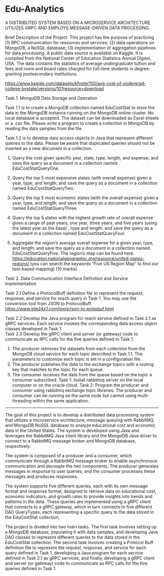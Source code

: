 # Edu-Analytics
A DISTRIBUTED SYSTEM BASED ON A MICROSERVICE ARCHITECTURE UTILIZES GRPC AND EMPLOYS MESSAGE-DRIVEN DATA PROCESSING.

Brief Description of the Project  This project has the purpose of practicing (1) RPC communication for resources and services; (2) data operations on MongoDB, a NoSQL database; (3) implementation of aggregation pipelines for data processing. A public data source is available on Kaggle. It is compiled from the National Center of Education Statistics Annual Digest, USA. The data contains the statistics of average undergraduate tuition and fees and room and board rates charged for full-time students in degree-granting postsecondary institutions. 

https://www.kaggle.com/datasets/kfoster150/avg-cost-of-undergrad-college-bystate/versions/10?resource=download

Task 1. MongoDB Data Storage and Operation 

Task 1.1 is to create a MongoDB collection named EduCostStat to store the data in the MongoDB instance running on the MongoDB online cluster. No local database is accepted. The dataset can be downloaded as Excel sheets or a .csv file. Please write a program to create a collection in MongoDB by reading the data samples from the file.

Task 1.2 is to develop data access objects in Java that represent different queries to the data. Please be aware that duplicated queries should not be inserted as a new document in a collection. 
1) Query the cost given specific year, state, type, length, and expense; and save the query as a document in a collection named EduCostStatQueryOne. 
2) Query the top 5 most expensive states (with overall expense) given a year, type, and length; and save the query as a document in a collection named EduCostStatQueryTwo. 
3) Query the top 5 most economic states (with the overall expense) given a year, type, and length; and save the query as a document in a collection named EduCostStatQueryThree. 
4) Query the top 5 states with the highest growth rate of overall expense given a range of past years, one year, three years, and five years (using the latest year as the base) , type and length; and save the query as a document in a collection named EduCostStatQueryFour. 

5) Aggregate the region‘s average overall expense for a given year, type, and length; and save the query as a document in a collection named EduCostStatQueryFive. The region’s map can be found here. https://education.nationalgeographic.org/resource/united-states-regions/ (you can search the keywords “Five US Region Map” to find our text-based mapping) (10 marks) 

Task 2. Data Communication Interface Definition and Service Implementation 

Task 2.1 Define a ProtocolBuff definition file to represent the request, response, and service for reach query in Task 1. You may use the conversion tool from JSON to ProtocolBuff. https://www.site24x7.com/tools/json-to-protobuf.html 

Task 2.2 Develop the Java program for reach service defined in Task 2.1 as gRPC services. Each service invokes the corresponding data access object classes developed in Task 1.  
Task 2.3 Develop the gRPC client and server (or gateway) code to communicate as RPC calls for the five queries defined in Task 1.

1. The producer retrieves the datasets from each collection from the MongoDB cloud service for each topic described in Task 1.1. The parameters to customize each topic is set in a configuration file. 
2. The producer publishes the data to the exchange topics with a routing key that matches to the topic for each queue. 
3. The consumer receives the data from the queue based on the topic a consumer subscribed. 
Task 1: Install rabbitmq server on the local computer or on the oracle cloud. 
Task 2: Program the producer and consumer using rabbitmq exchange topic libraries. The producer and consumer can be running on the same node but cannot using multi-threading within the same application.

----------------------------------------------------------------------------------------------------------------------------------

The goal of this project is to develop a distributed data processing system that utilizes a microservice architecture, message queuing with RabbitMQ, and MongoDB NoSQL database to analyze educational cost and economic data in the United States. The system is developed using Java and leverages the RabbitMQ Java client library and the MongoDB Java driver to connect to a RabbitMQ message broker and MongoDB database, respectively.

The system is composed of a producer and a consumer, which communicate through a RabbitMQ message broker to enable asynchronous communication and decouple the two components. The producer generates messages in response to user queries, and the consumer processes these messages and produces responses.

The system supports five different queries, each with its own message format and response format, designed to retrieve data on educational cost, economic indicators, and growth rates to provide insights into trends and patterns in the data. These queries are implemented using a gRPC client that connects to a gRPC gateway, which in turn connects to five different DAO QueryTypes, each representing a specific query to the data stored in the EduCostStat collection.

The project is divided into two main tasks. The first task involves setting up a MongoDB database, populating it with data samples, and developing Java DAO classes to represent different queries to the data stored in the EduCostStat collection. The second task involves creating a Protocol Buff definition file to represent the request, response, and service for each query defined in Task 1, developing a Java program for each service defined in Task 2.1 as gRPC services, and finally, developing a gRPC client and server (or gateway) code to communicate as RPC calls for the five queries defined in Task 1.
